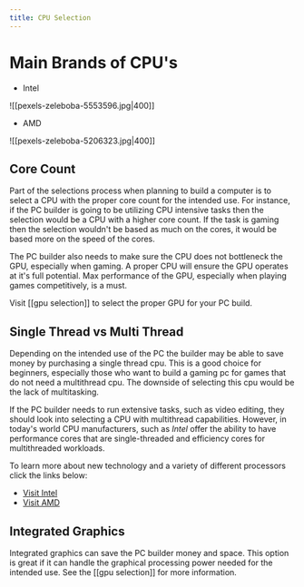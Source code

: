 ```yaml
---
title: CPU Selection
---
```

# Main Brands of CPU's

* Intel

![[pexels-zeleboba-5553596.jpg|400]]
* AMD

![[pexels-zeleboba-5206323.jpg|400]]

## Core Count

Part of the selections process when planning to build a computer is to select a CPU with the proper core count for the intended use. For instance, if the PC builder is going to be utilizing CPU intensive tasks then the selection would be a CPU with a higher core count. If the task is gaming then the selection wouldn't be based as much on the cores, it would be based more on the speed of the cores. 

The PC builder also needs to make sure the CPU does not bottleneck the GPU, especially when gaming. A proper CPU will ensure the GPU operates at it's full potential. Max performance of the GPU, especially when playing games competitively, is a must.

Visit [[gpu selection]] to select the proper GPU for your PC build.

## Single Thread vs Multi Thread

Depending on the intended use of the PC the builder may be able to save money by purchasing a single thread cpu. This is a good choice for beginners, especially those who want to build a gaming pc for games that do not need a multithread cpu. The downside of selecting this cpu would be the lack of multitasking. 

If the PC builder needs to run extensive tasks, such as video editing, they should look into selecting a CPU with multithread capabilities. However, in today's world CPU manufacturers, such as _Intel_ offer the ability to have performance cores that are single-threaded and efficiency cores for multithreaded workloads.

To learn more about new technology and a variety of different processors click the links below:
* [Visit Intel](https://www.intel.com/content/www/us/en/products/details/processors.html)
* [Visit AMD](https://www.amd.com/en/products/processors/consumer/ryzen-ai/ai-pc-experiences.html?gad_source=1&gad_campaignid=20110522786&gbraid=0AAAAApk3AUCs9z2lE_tgbJlFoit3aQ5rJ&gclid=EAIaIQobChMI6vfJu9bvjwMVsXN_AB0dqwJbEAAYASAAEgKjz_D_BwE)

## Integrated Graphics

Integrated graphics can save the PC builder money and space. This option is great if it can handle the graphical processing power needed for the intended use. See the [[gpu selection]] for more information.




